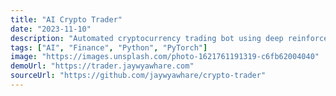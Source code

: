 ```yaml
---
title: "AI Crypto Trader"
date: "2023-11-10"
description: "Automated cryptocurrency trading bot using deep reinforcement learning"
tags: ["AI", "Finance", "Python", "PyTorch"]
image: "https://images.unsplash.com/photo-1621761191319-c6fb62004040"
demoUrl: "https://trader.jaywyawhare.com"
sourceUrl: "https://github.com/jaywyawhare/crypto-trader"
---
```

